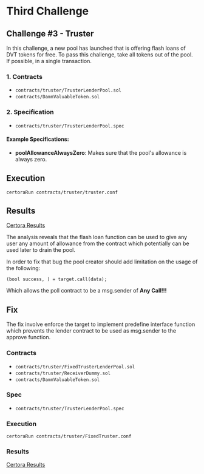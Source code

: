 # Third Challenge

## Challenge #3 - Truster

In this challenge, a new pool has launched that is offering flash loans of DVT tokens for free. 
To pass this challenge, take all tokens out of the pool. If possible, in a single transaction.

### 1. Contracts

- `contracts/truster/TrusterLenderPool.sol`
- `contracts/DamnValuableToken.sol`

### 2. Specification

- `contracts/truster/TrusterLenderPool.spec`

#### Example Specifications:

- **poolAllowanceAlwaysZero**: Makes sure that the pool's allowance is always zero.

## Execution

```
certoraRun contracts/truster/truster.conf
```

## Results

[Certora Results](https://prover.certora.com/output/1512/0c3d914076c84171b3020e7d265f246e?anonymousKey=c4583821b1bbca38529b1dd5e00fd75ce412161b)

The analysis reveals that the flash loan function can be used to give any user any amount of allowance from the contract which potentially can be used later to drain the pool.

In order to fix that bug the pool creator should add limitation on the usage of the following: 
``` 
(bool success, ) = target.call(data);
```
Which allows the poll contract to be a msg.sender of **Any Call!!!** 


## Fix

The fix involve enforce the target to implement predefine interface function which prevents the lender contract to be used as msg.sender to the approve function.

### Contracts

- `contracts/truster/FixedTrusterLenderPool.sol`
- `contracts/truster/ReceiverDummy.sol`
- `contracts/DamnValuableToken.sol`

### Spec
- `contracts/truster/TrusterLenderPool.spec`

### Execution

```
certoraRun contracts/truster/FixedTruster.conf
```

### Results
[Certora Results](https://prover.certora.com/output/1512/c0b089254623435e80216483437582f2?anonymousKey=09697121eafc49bf34b390436ea8014ac0e1b5b6)